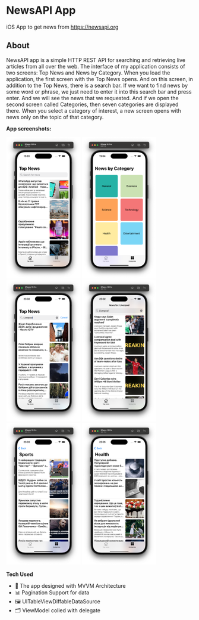 # NewsAPI App
iOS App to get news from https://newsapi.org

## About
NewsAPI app is a simple HTTP REST API for searching and retrieving live articles from all over the web.
The interface of my application consists of two screens: Top News and News by Category.
When you load the application, the first screen with the Top News opens. And on this screen, in addition to the Top News, there is a search bar. If we want to find news by some word or phrase, we just need to enter it into this search bar and press enter. And we will see the news that we requested.
And if we open the second screen called Categories, then seven categories are displayed there. When you select a category of interest, a new screen opens with news only on the topic of that category.

**App screenshots:**

<p align="left">
<img src="https://github.com/Andruxa7/NewsAPI/blob/main/news_1.png" width="200"/>
<img src="https://github.com/Andruxa7/NewsAPI/blob/main/news_2.png" width="200">
<img src="https://github.com/Andruxa7/NewsAPI/blob/main/news_3.png" width="200"/>
<img src="https://github.com/Andruxa7/NewsAPI/blob/main/news_4.png" width="200"/>
<img src="https://github.com/Andruxa7/NewsAPI/blob/main/news_5.png" width="200"/>
<img src="https://github.com/Andruxa7/NewsAPI/blob/main/news_6.png" width="200"/>
</p>

**Tech Used**
- 🎨 The app designed with MVVM Architecture
- 📊 Pagination Support for data
- 🖼 UITableViewDiffableDataSource
- 🗂️ ViewModel colled with delegate
